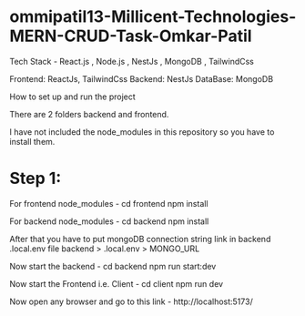 # ommipatil13-Millicent-Technologies-MERN-CRUD-Task-Omkar-Patil

Tech Stack - React.js , Node.js , NestJs , MongoDB , TailwindCss

Frontend: ReactJs, TailwindCss
Backend: NestJs
DataBase: MongoDB

How to set up and run the project

There are 2 folders backend and frontend.

I have not included the node_modules in this repository so you have to install them.

# Step 1:
For frontend node_modules -
cd frontend
npm install

For backend node_modules -
cd backend
npm install

After that you have to put mongoDB connection string link in backend .local.env file
backend > .local.env > MONGO_URL

Now start the backend -
cd backend
npm run start:dev

Now start the Frontend i.e. Client -
cd client
npm run dev

Now open any browser and go to this link - http://localhost:5173/

